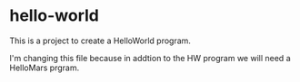 # hello-world
This is a project to create a HelloWorld program.

I'm changing this file because in addtion to the HW program we will need a HelloMars prgram.
